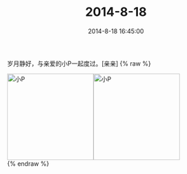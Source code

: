 ﻿---
title: 2014-8-18
date: 2014-8-18 16:45:00
tags:
categories: 妈妈
---
岁月静好，与亲爱的小P一起度过。[亲亲]
{% raw %}
<div style="width:500 px">
<div style="float:left; width:100 px"><img src="/images/微信图片_20171010171000.jpg" width="200" alt="小P"></div>
<div style="float:left; width:100 px"><img src="/images/微信图片_20171010171010.jpg" width="200" alt="小P"></div>
<div style="clear:both"></div>
</div>
{% endraw %}